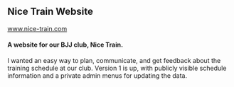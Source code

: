 ## Nice Train Website

www.nice-train.com

#### A website for our BJJ club, Nice Train.  

I wanted an easy way to plan, communicate, and get feedback about the training schedule at our club.
Version 1 is up, with publicly visible schedule information and a private admin menus for updating the data.
